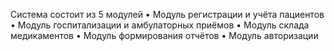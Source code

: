 Система состоит из 5 модулей 
•	Модуль регистрации и учёта пациентов
•	Модуль госпитализации и амбулаторных приёмов
•	Модуль склада медикаментов
•	Модуль формирования отчётов
•	Модуль авторизации 
